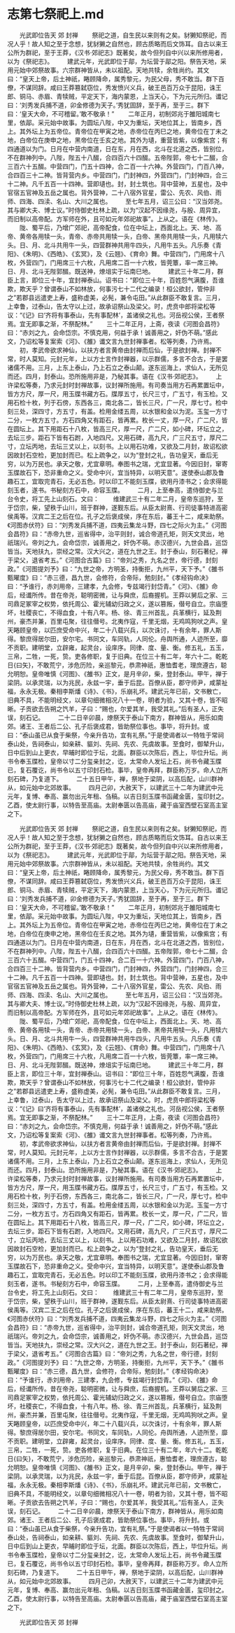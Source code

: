 # 志第七祭祀上.md

　　光武即位告天 郊 封禅 　　祭祀之道，自生民以来则有之矣。豺獭知祭祀，而况人乎！故人知之至于念想，犹豺獭之自然也，顾古质略而后文饰耳。自古以来王公所为群祀，至于王莽，《汉书·郊祀志》既著矣，故今但列自中兴以来所修用者，以为《祭祀志》。 　　建武元年，光武即位于鄗，为坛营于鄗之阳。祭告天地，采用元始中郊祭故事。六宗群神皆从，未以祖配。天地共犊，余牲尚约。其文曰：“皇天上帝，后土神祇，睠顾降命，属秀黎元，为民父母，秀不敢当。群下百僚，不谋同辞。咸曰王莽篡弑窃位，秀发愤兴义兵，破王邑百万众于昆阳，诛王郎、铜马、赤眉、青犊贼，平定天下，海内蒙恩，上当天心，下为元元所归。谶记曰：‘刘秀发兵捕不道，卯金修德为天子。’秀犹固辞，至于再，至于三。群下曰：‘皇天大命，不可稽留。’敢不敬承！” 　　二年正月，初制郊兆于雒阳城南七里，依鄗。采元始中故事。为圆坛八陛，中又为重坛，天地位其上，皆南乡，西上。其外坛上为五帝位。青帝位在甲寅之地，赤帝位在丙巳之地，黄帝位在丁未之地，白帝位在庚申之地，黑帝位在壬亥之地。其外为壝，重营皆紫，以像紫宫；有四通道以为门。日月在中营内南道，日在东，月在西，北斗在北道之西，皆别位，不在群神列中。八陛，陛五十八醊，合四百六十四醊。五帝陛郭，帝七十二醊，合三百六十五醊。中营四门，门五十四神，合二百一十六神。外营四门，门百八神，合四百三十二神。皆背营内乡。中营四门，门封神四，外营四门，门封神四，合三十二神。凡千五百一十四神。营即壝也。封，封土筑也。背中营神，五星也，及中官宿五官神及五岳之属也。背外营神，二十八宿外官星，雷公、先农、风伯、雨师、四海、四渎、名山、大川之属也。 　　至七年五月，诏三公曰：“汉当郊尧。其与卿大夫、博士议。”时侍御史杜林上疏，以为“汉起不因缘尧，与殷、周异宜，而旧制以高帝配。方军师在外，且可如元年郊祀故事”。上从之。语在《林传》。 　　陇、蜀平后，乃增广郊祀，高帝配食，位在中坛上，西面北上。天、地、高帝、黄帝各用犊一头，青帝、赤帝共用犊一头，白帝、黑帝共用犊一头，凡用犊六头。日、月、北斗共用牛一头，四营群神共用牛四头，凡用牛五头。凡乐奏《青阳》、《朱明》、《西皓》、《玄冥》，及《云翘》、《育命》舞。中营四门，门用席十八枚，外营四门，门用席三十六枚，凡用席二百一十六枚，皆莞簟，率一席三神。日、月、北斗无陛郭醊。既送神，燎俎实于坛南巳地。 　　建武三十年二月，群臣上言，即位三十年，宜封禅泰山。诏书曰：“即位三十年，百姓怨气满腹，吾谁欺，欺天乎？曾谓泰山不如林放，何事污七十二代之编录！桓公欲封，管仲非之”若郡县远遣吏上寿，盛称虚美，必髡，兼令屯田。”从此群臣不敢复言。三月，上幸鲁，过泰山，告太守以上过，故承诏祭山及梁父。时，虎贲中郎将梁松等议：“《记》曰‘齐将有事泰山，先有事配林’，盖诸侯之礼也。河岳视公侯，王者祭焉。宜无即事之渐，不祭配林。” 　　三十二年正月，上斋，夜读《河图会昌符》曰：“赤刘之九，会命岱宗。不慎克用，何益于承！诚善用之，奸伪不萌。”感此文，乃诏松等复案索《河》、《雒》谶文言九世封禅事者。松等列奏，乃许焉。 　　初，孝武帝欲求神仙，以扶方者言黄帝由封禅而后仙，于是欲封禅。封禅不常，时人莫知。元封元年，上以方士言作封禅器，以示群儒，多言不合古，于是罢诸儒不用。三月，上东上泰山，乃上石立之泰山颠。遂东巡海上，求仙人，无所见而还。四月，封泰山。恐所施用非是，乃秘其事。语在《汉书·郊祀志》。 　　上许梁松等奏，乃求元封时封禅故事，议封禅所施用。有司奏当用方石再累置坛中，皆方方尺，厚一尺，用玉牒书藏方石。牒厚五寸，长尺三寸，广五寸，有玉检。又用石检十枚，列于石傍，东西各三，南北各二，皆长三尺，广一尺，厚七寸。检中刻三处，深四寸，方五寸，有盖。检用金缕五周，以水银和金以为泥。玉玺一方寸二分，一枚方五寸。方石四角又有距石，皆再累。枚长一丈，厚一尺，广二尺，皆在圆坛上。其下用距石十八枚，皆高三尺，厚一尺，广二尺，如小碑，环坛立之，去坛三步。距石下皆有石跗，入地四尺。又用石碑，高九尺，广三尺五寸，厚尺二寸，立坛丙地，去坛三丈以上，以刻书。上以用石功难，又欲及二月封，故诏松欲因故封石空检，更加封而已。松上疏争之，以为“登封之礼，告功皇天，垂后无穷，以为万民也。承天之敬，尤宜章明。奉图书之瑞，尤宜显著。今因旧封，窜寄玉牒故石下，恐非重命之义。受命中兴，宜当特异，以明天意”。遂使泰山郡及鲁趣石工，宜取完青石，无必五色。时以印工不能刻玉牒，欲用丹漆书之；会求得能刻玉者，遂书。书秘刻方石中，命容玉牒。 　　二月，上至奉高，遣侍御史与兰台令史，将工先上山刻石。文曰： 　　维建武三十有二年二月，皇帝东巡狩，至于岱宗，柴，望秩于山川，班于群神，遂觐东后。从臣太尉熹、行司徒事特进高密侯禹等。汉宾二王之后在位。孔子之后褒成侯，序在东后，蕃王十二，咸来助祭。《河图赤伏符》曰：“刘秀发兵捕不道，四夷云集龙斗野，四七之际火为主。”《河图会昌符》曰：“赤帝九世，巡省得中，治平则封，诚合帝道孔矩，则天文灵出，地祇瑞兴。帝刘之九，会命岱宗，诚善用之，奸伪不萌。赤汉德兴，九世会昌，巡岱皆当。天地扶九，崇经之常。汉大兴之，道在九世之王。封于泰山，刻石著纪，禅于梁父，退省考五。”《河图合古篇》曰：“帝刘之秀，九名之世，帝行德，封刻政。”《河图提刘予》曰：“九世之帝，方明圣，持衡拒，九州平，天下予。”《雒书甄曜度》曰：“赤三德，昌九世，会修符，合帝际，勉刻封。”《孝经钩命决》曰：“予谁行，赤刘用帝，三建孝，九会修，专兹竭行封岱青。”《河》、《雒》命后，经谶所传。昔在帝尧，聪明密微，让与舜庶，后裔握机。王莽以舅后之家、三司鼎足冢宰之权势，依托周公、霍光辅幼归政之义，遂以篡叛，僣号自立。宗庙堕坏，社稷丧亡，不得血食，十有八年。杨、徐、青三州首乱，兵革横行，延及荆州，豪杰并兼，百里屯聚，往往僣号。北夷作寇，千里无烟，无鸡鸣狗吠之声。皇天睠顾皇帝，以匹庶受命中兴，年二十八载兴兵，以次诛讨，十有余年，罪人斯得。黎庶得居尔田，安尔宅。书同文，车同轨，人同伦。舟舆所通，人迹所至，靡不贡职。建明堂，立辟雍，起灵台，设庠序。同律、度、量、衡。修五礼，五玉，三帛，二牲，一死，贽。吏各修职，复于旧典。在位三十有二年，年六十二。乾乾日{曰矢}，不敢荒宁，涉危历险，亲巡黎元，恭肃神祇，惠恤耆老，理庶遵古，聪允明恕。皇帝唯慎《河图》、《雒书》正文，是月辛卯，柴，登封泰山。甲午，禅于梁阴。以承灵瑞，以为兆民，永兹一宇，垂于后昆。百僚从臣，郡守师尹，咸蒙祉福，永永无极。秦相李斯燔《诗》、《书》，乐崩礼坏。建武元年已前，文书散亡，旧典不具，不能明经文，以章句细微相况八十一卷，明者为验，又其十卷，皆不昭晰。子贡欲去告朔之饩羊，子曰：“赐也，尔爱其羊，我受其礼。”后有圣人，正失误，刻石记。 　　二十二日辛卯晨，燎祭天于泰山下南方，群神皆从，用乐如南郊。诸王、王者后二公、孔子后褒成君，皆助祭位事也。事毕，将升封。或曰：“泰山虽已从食于柴祭，今亲升告功，宜有礼祭。”于是使谒者以一特牲于常祠泰山处，告祠泰山，如亲耕、貙刘、先祠、先农、先虞故事。至食时，御辇升山，日中后到山上更衣，早晡时即位于坛，北面。群臣以次陈后，西上，毕位升坛。尚书令奉玉牒检，皇帝以寸二分玺亲封之，讫，太常命人发坛上石，尚书令藏玉牒已，复石覆讫，尚书令以五寸印封石检。事毕，皇帝再拜，群臣称万岁。命人立所刻石碑，乃复道下。 　　二十五日甲午，禅，祭地于梁阴，以高后配，山川群神从，如元始中北郊故事。 　　四月己卯，大赦天下，以建武三十二年为建武中元元年，复博、奉高、赢勿出元年租、刍稿。以吉日刻玉牒书函藏金匮，玺印封之。乙酉，使太尉行事，以特告至高庙。太尉奉匮以告高庙，藏于庙室西壁石室高主室之下。 　　

　　光武即位告天 郊 封禅 　　祭祀之道，自生民以来则有之矣。豺獭知祭祀，而况人乎！故人知之至于念想，犹豺獭之自然也，顾古质略而后文饰耳。自古以来王公所为群祀，至于王莽，《汉书·郊祀志》既著矣，故今但列自中兴以来所修用者，以为《祭祀志》。 　　建武元年，光武即位于鄗，为坛营于鄗之阳。祭告天地，采用元始中郊祭故事。六宗群神皆从，未以祖配。天地共犊，余牲尚约。其文曰：“皇天上帝，后土神祇，睠顾降命，属秀黎元，为民父母，秀不敢当。群下百僚，不谋同辞。咸曰王莽篡弑窃位，秀发愤兴义兵，破王邑百万众于昆阳，诛王郎、铜马、赤眉、青犊贼，平定天下，海内蒙恩，上当天心，下为元元所归。谶记曰：‘刘秀发兵捕不道，卯金修德为天子。’秀犹固辞，至于再，至于三。群下曰：‘皇天大命，不可稽留。’敢不敬承！” 　　二年正月，初制郊兆于雒阳城南七里，依鄗。采元始中故事。为圆坛八陛，中又为重坛，天地位其上，皆南乡，西上。其外坛上为五帝位。青帝位在甲寅之地，赤帝位在丙巳之地，黄帝位在丁未之地，白帝位在庚申之地，黑帝位在壬亥之地。其外为壝，重营皆紫，以像紫宫；有四通道以为门。日月在中营内南道，日在东，月在西，北斗在北道之西，皆别位，不在群神列中。八陛，陛五十八醊，合四百六十四醊。五帝陛郭，帝七十二醊，合三百六十五醊。中营四门，门五十四神，合二百一十六神。外营四门，门百八神，合四百三十二神。皆背营内乡。中营四门，门封神四，外营四门，门封神四，合三十二神。凡千五百一十四神。营即壝也。封，封土筑也。背中营神，五星也，及中官宿五官神及五岳之属也。背外营神，二十八宿外官星，雷公、先农、风伯、雨师、四海、四渎、名山、大川之属也。 　　至七年五月，诏三公曰：“汉当郊尧。其与卿大夫、博士议。”时侍御史杜林上疏，以为“汉起不因缘尧，与殷、周异宜，而旧制以高帝配。方军师在外，且可如元年郊祀故事”。上从之。语在《林传》。 　　陇、蜀平后，乃增广郊祀，高帝配食，位在中坛上，西面北上。天、地、高帝、黄帝各用犊一头，青帝、赤帝共用犊一头，白帝、黑帝共用犊一头，凡用犊六头。日、月、北斗共用牛一头，四营群神共用牛四头，凡用牛五头。凡乐奏《青阳》、《朱明》、《西皓》、《玄冥》，及《云翘》、《育命》舞。中营四门，门用席十八枚，外营四门，门用席三十六枚，凡用席二百一十六枚，皆莞簟，率一席三神。日、月、北斗无陛郭醊。既送神，燎俎实于坛南巳地。 　　建武三十年二月，群臣上言，即位三十年，宜封禅泰山。诏书曰：“即位三十年，百姓怨气满腹，吾谁欺，欺天乎？曾谓泰山不如林放，何事污七十二代之编录！桓公欲封，管仲非之”若郡县远遣吏上寿，盛称虚美，必髡，兼令屯田。”从此群臣不敢复言。三月，上幸鲁，过泰山，告太守以上过，故承诏祭山及梁父。时，虎贲中郎将梁松等议：“《记》曰‘齐将有事泰山，先有事配林’，盖诸侯之礼也。河岳视公侯，王者祭焉。宜无即事之渐，不祭配林。” 　　三十二年正月，上斋，夜读《河图会昌符》曰：“赤刘之九，会命岱宗。不慎克用，何益于承！诚善用之，奸伪不萌。”感此文，乃诏松等复案索《河》、《雒》谶文言九世封禅事者。松等列奏，乃许焉。 　　初，孝武帝欲求神仙，以扶方者言黄帝由封禅而后仙，于是欲封禅。封禅不常，时人莫知。元封元年，上以方士言作封禅器，以示群儒，多言不合古，于是罢诸儒不用。三月，上东上泰山，乃上石立之泰山颠。遂东巡海上，求仙人，无所见而还。四月，封泰山。恐所施用非是，乃秘其事。语在《汉书·郊祀志》。 　　上许梁松等奏，乃求元封时封禅故事，议封禅所施用。有司奏当用方石再累置坛中，皆方方尺，厚一尺，用玉牒书藏方石。牒厚五寸，长尺三寸，广五寸，有玉检。又用石检十枚，列于石傍，东西各三，南北各二，皆长三尺，广一尺，厚七寸。检中刻三处，深四寸，方五寸，有盖。检用金缕五周，以水银和金以为泥。玉玺一方寸二分，一枚方五寸。方石四角又有距石，皆再累。枚长一丈，厚一尺，广二尺，皆在圆坛上。其下用距石十八枚，皆高三尺，厚一尺，广二尺，如小碑，环坛立之，去坛三步。距石下皆有石跗，入地四尺。又用石碑，高九尺，广三尺五寸，厚尺二寸，立坛丙地，去坛三丈以上，以刻书。上以用石功难，又欲及二月封，故诏松欲因故封石空检，更加封而已。松上疏争之，以为“登封之礼，告功皇天，垂后无穷，以为万民也。承天之敬，尤宜章明。奉图书之瑞，尤宜显著。今因旧封，窜寄玉牒故石下，恐非重命之义。受命中兴，宜当特异，以明天意”。遂使泰山郡及鲁趣石工，宜取完青石，无必五色。时以印工不能刻玉牒，欲用丹漆书之；会求得能刻玉者，遂书。书秘刻方石中，命容玉牒。 　　二月，上至奉高，遣侍御史与兰台令史，将工先上山刻石。文曰： 　　维建武三十有二年二月，皇帝东巡狩，至于岱宗，柴，望秩于山川，班于群神，遂觐东后。从臣太尉熹、行司徒事特进高密侯禹等。汉宾二王之后在位。孔子之后褒成侯，序在东后，蕃王十二，咸来助祭。《河图赤伏符》曰：“刘秀发兵捕不道，四夷云集龙斗野，四七之际火为主。”《河图会昌符》曰：“赤帝九世，巡省得中，治平则封，诚合帝道孔矩，则天文灵出，地祇瑞兴。帝刘之九，会命岱宗，诚善用之，奸伪不萌。赤汉德兴，九世会昌，巡岱皆当。天地扶九，崇经之常。汉大兴之，道在九世之王。封于泰山，刻石著纪，禅于梁父，退省考五。”《河图合古篇》曰：“帝刘之秀，九名之世，帝行德，封刻政。”《河图提刘予》曰：“九世之帝，方明圣，持衡拒，九州平，天下予。”《雒书甄曜度》曰：“赤三德，昌九世，会修符，合帝际，勉刻封。”《孝经钩命决》曰：“予谁行，赤刘用帝，三建孝，九会修，专兹竭行封岱青。”《河》、《雒》命后，经谶所传。昔在帝尧，聪明密微，让与舜庶，后裔握机。王莽以舅后之家、三司鼎足冢宰之权势，依托周公、霍光辅幼归政之义，遂以篡叛，僣号自立。宗庙堕坏，社稷丧亡，不得血食，十有八年。杨、徐、青三州首乱，兵革横行，延及荆州，豪杰并兼，百里屯聚，往往僣号。北夷作寇，千里无烟，无鸡鸣狗吠之声。皇天睠顾皇帝，以匹庶受命中兴，年二十八载兴兵，以次诛讨，十有余年，罪人斯得。黎庶得居尔田，安尔宅。书同文，车同轨，人同伦。舟舆所通，人迹所至，靡不贡职。建明堂，立辟雍，起灵台，设庠序。同律、度、量、衡。修五礼，五玉，三帛，二牲，一死，贽。吏各修职，复于旧典。在位三十有二年，年六十二。乾乾日{曰矢}，不敢荒宁，涉危历险，亲巡黎元，恭肃神祇，惠恤耆老，理庶遵古，聪允明恕。皇帝唯慎《河图》、《雒书》正文，是月辛卯，柴，登封泰山。甲午，禅于梁阴。以承灵瑞，以为兆民，永兹一宇，垂于后昆。百僚从臣，郡守师尹，咸蒙祉福，永永无极。秦相李斯燔《诗》、《书》，乐崩礼坏。建武元年已前，文书散亡，旧典不具，不能明经文，以章句细微相况八十一卷，明者为验，又其十卷，皆不昭晰。子贡欲去告朔之饩羊，子曰：“赐也，尔爱其羊，我受其礼。”后有圣人，正失误，刻石记。 　　二十二日辛卯晨，燎祭天于泰山下南方，群神皆从，用乐如南郊。诸王、王者后二公、孔子后褒成君，皆助祭位事也。事毕，将升封。或曰：“泰山虽已从食于柴祭，今亲升告功，宜有礼祭。”于是使谒者以一特牲于常祠泰山处，告祠泰山，如亲耕、貙刘、先祠、先农、先虞故事。至食时，御辇升山，日中后到山上更衣，早晡时即位于坛，北面。群臣以次陈后，西上，毕位升坛。尚书令奉玉牒检，皇帝以寸二分玺亲封之，讫，太常命人发坛上石，尚书令藏玉牒已，复石覆讫，尚书令以五寸印封石检。事毕，皇帝再拜，群臣称万岁。命人立所刻石碑，乃复道下。 　　二十五日甲午，禅，祭地于梁阴，以高后配，山川群神从，如元始中北郊故事。 　　四月己卯，大赦天下，以建武三十二年为建武中元元年，复博、奉高、赢勿出元年租、刍稿。以吉日刻玉牒书函藏金匮，玺印封之。乙酉，使太尉行事，以特告至高庙。太尉奉匮以告高庙，藏于庙室西壁石室高主室之下。 　　

　　光武即位告天 郊 封禅





























